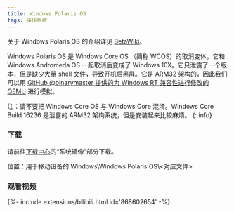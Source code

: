 ```yaml
---
title: Windows Polaris OS
tags: 操作系统
---
```


关于 Windows Polaris OS 的介绍详见 [BetaWiki](http://betawiki.net/wiki/Windows_Polaris_OS)。
<!--more-->

Windows Polaris OS 是 Windows Core OS （简称 WCOS）的取消变体，它和 Windows Andromeda OS 一起取消后变成了 Windows 10X。它只泄露了一个版本，但是缺少大量 shell 文件，导致开机后黑屏。它是 ARM32 架构的，因此我们可以用 [GitHub @binarymaster 提供的为 Windows RT 兼容性进行修改的 QEMU](https://github.com/binarymaster/qemu/releases/tag/v6.2.0-winrt-v3) 进行模拟。

注：请不要把 Windows Core OS 与 Windows Core 混淆。Windows Core Build 16236 是泄露的 ARM32 架构系统，但是安装起来比较麻烦。
{:.info}

### 下载

请前往[下载中心](/download)的“系统镜像”部分下载。

位置：用于移动设备的 Windows\Windows Polaris OS\\<对应文件>

### 观看视频

<div>{%- include extensions/bilibili.html id='868602654' -%}</div>
